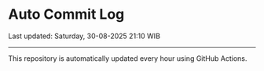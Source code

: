 # Auto Commit Log

Last updated: Saturday, 30-08-2025 21:10 WIB

---

This repository is automatically updated every hour using GitHub Actions.
